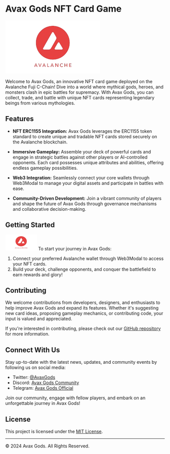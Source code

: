 # Avax Gods NFT Card Game

![Avalanche Logo](https://github.com/niy42/nft_card_game/blob/main/client/src/assets/avax_re.png)

Welcome to Avax Gods, an innovative NFT card game deployed on the Avalanche Fuji C-Chain! Dive into a world where mythical gods, heroes, and monsters clash in epic battles for supremacy. With Avax Gods, you can collect, trade, and battle with unique NFT cards representing legendary beings from various mythologies.

## Features

- **NFT ERC1155 Integration:** Avax Gods leverages the ERC1155 token standard to create unique and tradable NFT cards stored securely on the Avalanche blockchain.

- **Immersive Gameplay:** Assemble your deck of powerful cards and engage in strategic battles against other players or AI-controlled opponents. Each card possesses unique attributes and abilities, offering endless gameplay possibilities.

- **Web3 Integration:** Seamlessly connect your core wallets through Web3Modal to manage your digital assets and participate in battles with ease.

- **Community-Driven Development:** Join a vibrant community of players and shape the future of Avax Gods through governance mechanisms and collaborative decision-making.

## Getting Started
<img src=https://github.com/niy42/nft_card_game/blob/main/client/src/assets/avax_re.png width=100px height=50px/>
To start your journey in Avax Gods:

<!--1. Visit our [website](https://avaxgods.com) to create an account and download the game client.-->
1. Connect your preferred Avalanche wallet through Web3Modal to access your NFT cards. 
2. Build your deck, challenge opponents, and conquer the battlefield to earn rewards and glory! 


## Contributing

We welcome contributions from developers, designers, and enthusiasts to help improve Avax Gods and expand its features. Whether it's suggesting new card ideas, proposing gameplay mechanics, or contributing code, your input is valued and appreciated.

If you're interested in contributing, please check out our [GitHub repository](https://github.com/AvaxGods) for more information.

## Connect With Us

Stay up-to-date with the latest news, updates, and community events by following us on social media:

- Twitter: [@AvaxGods](https://twitter.com/AvaxGods)
- Discord: [Avax Gods Community](https://discord.gg/AvaxGods)
- Telegram: [Avax Gods Official](https://t.me/AvaxGodsOfficial)

Join our community, engage with fellow players, and embark on an unforgettable journey in Avax Gods!

## License

This project is licensed under the [MIT License](LICENSE).

---

© 2024 Avax Gods. All Rights Reserved.
